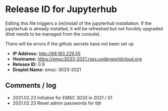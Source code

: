 # Release ID for Jupyterhub

Editing this file triggers a (re)install of the jupyterhub installation.
If the jupyterhub is already installed, it will be refreshed but not forcibly 
upgraded (that needs to be managed from the console). 

There will be errors if the github secrets have not been set up 

 - **IP Address:** http://68.183.229.55
 - **Hostname:** https://emsc3033-2021.rses.underworldcloud.org 
 - **Release ID:** 0.9
 - **Droplet Name:** emsc-3033-2021
 
 ## Comments / log
   
 - 2021.02.23 Initialise for EMSC 3033 in 2021 / S1
 - 2021.02.23 Reset admin passwords for tljh
  
